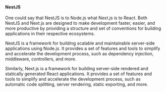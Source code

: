 #### NestJS

One could say that NestJS is to Node.js what Next.js is to React. Both NestJS and Next.js are designed to make development faster, easier, and more productive by providing a structure and set of conventions for building applications in their respective ecosystems.

NestJS is a framework for building scalable and maintainable server-side applications using Node.js. It provides a set of features and tools to simplify and accelerate the development process, such as dependency injection, middleware, controllers, and more.

Similarly, Next.js is a framework for building server-side rendered and statically generated React applications. It provides a set of features and tools to simplify and accelerate the development process, such as automatic code splitting, server rendering, static exporting, and more.

